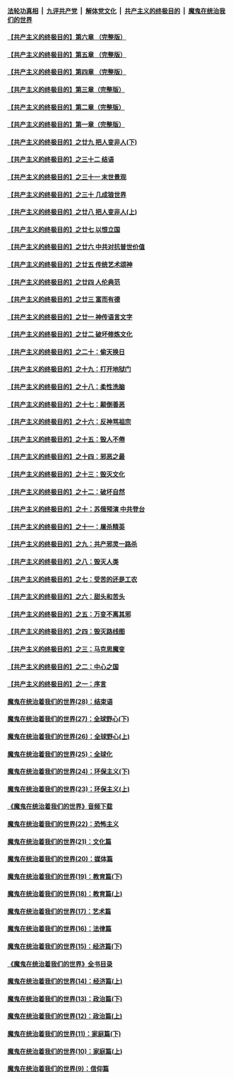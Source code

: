 

####  [法轮功真相](../../../../basic/blob/master/README.md?t=04141201) &nbsp;|&nbsp; [九评共产党](../../../../9ping.md/blob/master/README.md?t=04141201) &nbsp;|&nbsp; [解体党文化](../../../../jtdwh.md/blob/master/README.md?t=04141201)  &nbsp;|&nbsp; [共产主义的终极目的](../../../../gczydzjmd.md/blob/master/README.md?t=04141201) &nbsp;|&nbsp; [魔鬼在统治我们的世界](../../../../mgztzwmdsj.md/blob/master/README.md?t=04141201) 

#### [【共产主义的终极目的】第六章 （完整版）](../pages/nsc422/n11428913.md?t=04141201) 

#### [【共产主义的终极目的】第五章 （完整版）](../pages/nsc422/n11428912.md?t=04141201) 

#### [【共产主义的终极目的】第四章 （完整版）](../pages/nsc422/n11428907.md?t=04141201) 

#### [【共产主义的终极目的】第三章（完整版）](../pages/nsc422/n11428848.md?t=04141201) 

#### [【共产主义的终极目的】第二章（完整版）](../pages/nsc422/n11428831.md?t=04141201) 

#### [【共产主义的终极目的】第一章（完整版）](../pages/nsc422/n11417651.md?t=04141201) 

#### [【共产主义的终极目的】之廿九 把人变非人(下)](../pages/nsc422/n11344140.md?t=04141201) 

#### [【共产主义的终极目的】之三十二 结语](../pages/nsc422/n11360535.md?t=04141201) 

#### [【共产主义的终极目的】之三十一 末世景观](../pages/nsc422/n11351129.md?t=04141201) 

#### [【共产主义的终极目的】之三十 几成狼世界](../pages/nsc422/n11348280.md?t=04141201) 

#### [【共产主义的终极目的】之廿八 把人变非人(上)](../pages/nsc422/n11340492.md?t=04141201) 

#### [【共产主义的终极目的】之廿七 以恨立国](../pages/nsc422/n11336944.md?t=04141201) 

#### [【共产主义的终极目的】之廿六 中共对抗普世价值](../pages/nsc422/n11324785.md?t=04141201) 

#### [【共产主义的终极目的】之廿五 传统艺术颂神](../pages/nsc422/n11296396.md?t=04141201) 

#### [【共产主义的终极目的】之廿四 人伦典范](../pages/nsc422/n11296397.md?t=04141201) 

#### [【共产主义的终极目的】之廿三 富而有德](../pages/nsc422/n11283598.md?t=04141201) 

#### [【共产主义的终极目的】之廿一 神传语言文字](../pages/nsc422/n11263265.md?t=04141201) 

#### [【共产主义的终极目的】之廿二 破坏修炼文化](../pages/nsc422/n11245728.md?t=04141201) 

#### [【共产主义的终极目的】之二十：偷天换日](../pages/nsc422/n11238846.md?t=04141201) 

#### [【共产主义的终极目的】之十九：打开地狱门](../pages/nsc422/n11206376.md?t=04141201) 

#### [【共产主义的终极目的】之十八：柔性洗脑](../pages/nsc422/n11199994.md?t=04141201) 

#### [【共产主义的终极目的】之十七：颠倒善恶](../pages/nsc422/n11179782.md?t=04141201) 

#### [【共产主义的终极目的】之十六：反神骂祖宗](../pages/nsc422/n11166798.md?t=04141201) 

#### [【共产主义的终极目的】之十五：毁人不倦](../pages/nsc422/n11166792.md?t=04141201) 

#### [【共产主义的终极目的】之十四：邪恶之最](../pages/nsc422/n11150249.md?t=04141201) 

#### [【共产主义的终极目的】之十三：毁灭文化](../pages/nsc422/n11135227.md?t=04141201) 

#### [【共产主义的终极目的】之十二：破坏自然](../pages/nsc422/n11135214.md?t=04141201) 

#### [【共产主义的终极目的】之十：苏俄预演 中共登台](../pages/nsc422/n11118424.md?t=04141201) 

#### [【共产主义的终极目的】之十一：屠杀精英](../pages/nsc422/n11118442.md?t=04141201) 

#### [【共产主义的终极目的】之九：共产邪灵一路杀](../pages/nsc422/n11114139.md?t=04141201) 

#### [【共产主义的终极目的】之八：毁灭人类](../pages/nsc422/n11108503.md?t=04141201) 

#### [【共产主义的终极目的】之七：受苦的还是工农](../pages/nsc422/n11101809.md?t=04141201) 

#### [【共产主义的终极目的】之六：甜头和苦头](../pages/nsc422/n11096971.md?t=04141201) 

#### [【共产主义的终极目的】之五：万变不离其邪](../pages/nsc422/n11091285.md?t=04141201) 

#### [【共产主义的终极目的】之四：毁灭路线图](../pages/nsc422/n11086284.md?t=04141201) 

#### [【共产主义的终极目的】之三：马克思魔变](../pages/nsc422/n11061941.md?t=04141201) 

#### [【共产主义的终极目的】之二：中心之国](../pages/nsc422/n11047728.md?t=04141201) 

#### [【共产主义的终极目的】之一：序言](../pages/nsc422/n11086077.md?t=04141201) 

#### [魔鬼在统治着我们的世界(28)：结束语](../pages/nsc422/n10936246.md?t=04141201) 

#### [魔鬼在统治着我们的世界(27)：全球野心(下)](../pages/nsc422/n10928319.md?t=04141201) 

#### [魔鬼在统治着我们的世界(26)：全球野心(上)](../pages/nsc422/n10900318.md?t=04141201) 

#### [魔鬼在统治着我们的世界(25)：全球化](../pages/nsc422/n10788205.md?t=04141201) 

#### [魔鬼在统治着我们的世界(24)：环保主义(下)](../pages/nsc422/n10695307.md?t=04141201) 

#### [魔鬼在统治着我们的世界(23)：环保主义(上)](../pages/nsc422/n10688613.md?t=04141201) 

#### [《魔鬼在统治着我们的世界》音频下载](../pages/nsc422/n10635553.md?t=04141201) 

#### [魔鬼在统治着我们的世界(22)：恐怖主义](../pages/nsc422/n10614727.md?t=04141201) 

#### [魔鬼在统治着我们的世界(21)：文化篇](../pages/nsc422/n10597706.md?t=04141201) 

#### [魔鬼在统治着我们的世界(20)：媒体篇](../pages/nsc422/n10586579.md?t=04141201) 

#### [魔鬼在统治着我们的世界(19)：教育篇(下)](../pages/nsc422/n10564808.md?t=04141201) 

#### [魔鬼在统治着我们的世界(18)：教育篇(上)](../pages/nsc422/n10526970.md?t=04141201) 

#### [魔鬼在统治着我们的世界(17)：艺术篇](../pages/nsc422/n10499093.md?t=04141201) 

#### [魔鬼在统治着我们的世界(16)：法律篇](../pages/nsc422/n10485969.md?t=04141201) 

#### [魔鬼在统治着我们的世界(15)：经济篇(下)](../pages/nsc422/n10469975.md?t=04141201) 

#### [《魔鬼在统治着我们的世界》全书目录](../pages/nsc422/n10464261.md?t=04141201) 

#### [魔鬼在统治着我们的世界(14)：经济篇(上)](../pages/nsc422/n10457370.md?t=04141201) 

#### [魔鬼在统治着我们的世界(13)：政治篇(下)](../pages/nsc422/n10448270.md?t=04141201) 

#### [魔鬼在统治着我们的世界(12)：政治篇(上)](../pages/nsc422/n10444576.md?t=04141201) 

#### [魔鬼在统治着我们的世界(11)：家庭篇(下)](../pages/nsc422/n10440961.md?t=04141201) 

#### [魔鬼在统治着我们的世界(10)：家庭篇(上)](../pages/nsc422/n10435448.md?t=04141201) 

#### [魔鬼在统治着我们的世界(9)：信仰篇](../pages/nsc422/n10432159.md?t=04141201) 

